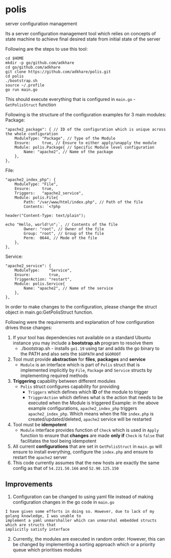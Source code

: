 # polis
server configuration management

Its a server configuration management tool which relies on concepts of state machine to achieve final desired state from initial state of the server

Following are the steps to use this tool:
```
cd $HOME
mkdir -p go/github.com/adkhare
cd go/github.com/adkhare
git clone https://github.com/adkhare/polis.git
cd polis
./bootstrap.sh
source ~/.profile
go run main.go
```

This should execute everything that is configured in `main.go` - `GetPolisStruct` function

Following is the structure of the configuration examples for 3 main modules:
Package:
```
"apache2_package": { // ID of the configuration which is unique across the whole configuration
    ModuleType: "Package", // Type of the Module
    Ensure:     true, // Ensure to either apply/unapply the module
    Module: polis.Package{ // Specific Module level configuration
        Name: "apache2", // Name of the package
    },
},
```

File:
```
"apache2_index_php": {
    ModuleType: "File",
    Ensure:     true,
    Triggers:   "apache2_service",
    Module: polis.File{
        Path: "/var/www/html/index.php", // Path of the file
        Contents: `<?php

header("Content-Type: text/plain");

echo "Hello, world!\n";`, // Contents of the file
        Owner: "root", // Owner of the file
        Group: "root", // Group of the file
        Perm:  0644, // Mode of the file
    },
},
```

Service:
```
"apache2_service": {
    ModuleType:    "Service",
    Ensure:        true,
    TriggerAction: "restart",
    Module: polis.Service{
        Name: "apache2", // Name of the service
    },
},
```

In order to make changes to the configuration, please change the struct object in main.go:GetPolisStruct function.

Following were the requirements and explanation of how configuration drives those changes:
1. If your tool has dependencies not available on a standard Ubuntu instance you may include a **bootstrap.sh** program to resolve them
    - ./bootstrap.sh - installs `go1.19` using tar and adds the go binary to the PATH and also sets the `$GOPATH` and `$GOROOT`
2. Tool must provide **abstraction** for **files**, **packages** and **service**
    - `Module` is an interface which is part of `Polis` struct that is implemented implicitly by `File`, `Package` and `Service` structs
    by implementing required methods
3. **Triggering** capability between different modules
    - `Polis` struct configures capability for providing
        - `Triggers` which defines which **ID** of the module to trigger
        - `TriggerAction` which defines what is the action that needs to be executed when the Module is triggered
    Example: in the above example configurations, `apache2_index_php` triggers `apache2_index_php`. Which means when the file `index.php` is created/updated/deleted, `apache2` service will be restarted
4. Tool must be **idempotent**
    - `Module` interface provides function of `Check` which is used in `Apply` function to ensure that **changes** are made **only if** `Check` is `false` that facilitates the tool being idempotent
5. All current **configurations** that are set in `GetPolisStruct` in `main.go` will ensure to install everything, configure the `index.php` and ensure to restart the `apache2` server
6. This code currently assumes that the new hosts are exactly the same config as that of `54.221.50.166` and `52.90.125.150`

## Improvements
1. Configuration can be changed to using yaml file instead of making configuration changes in the go code in `main.go`
```
I have given some efforts in doing so. However, due to lack of my golang knowledge, I was unable to
implement a yaml unmarshaller which can unmarshal embedded structs which are structs that
implicitly satisfy interface
```
2. Currently, the modules are executed in random order. However, this can be changed by implementing a sorting approach which or a priority queue which prioritises modules
